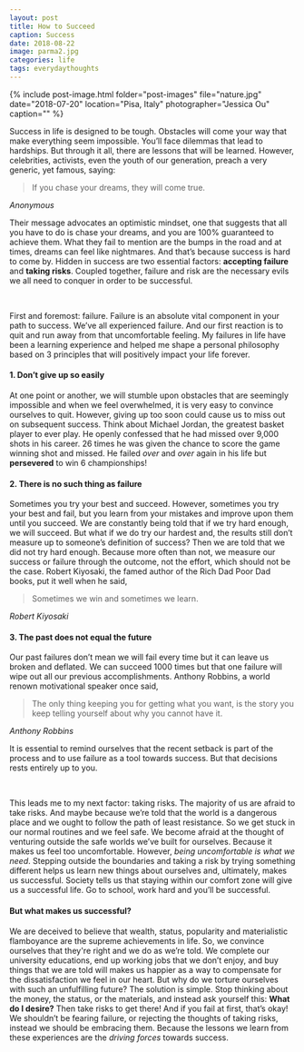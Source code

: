 ```yaml
---
layout: post
title: How to Succeed
caption: Success
date: 2018-08-22
image: parma2.jpg
categories: life
tags: everydaythoughts
---
```


{% include post-image.html folder="post-images" file="nature.jpg" date="2018-07-20" location="Pisa, Italy" photographer="Jessica Ou" caption="" %}

Success in life is designed to be tough. Obstacles will come your way that make everything seem impossible. You’ll face dilemmas that lead to hardships. But through it all, there are lessons that will be learned. However, celebrities, activists, even the youth of our generation, preach a very generic, yet famous, saying: 

<blockquote>If you chase your dreams, they will come true.</blockquote>

<cite>Anonymous</cite>

Their message advocates an optimistic mindset, one that suggests that all you have to do is chase your dreams, and you are 100% guaranteed to achieve them. What they fail to mention are the bumps in the road and at times, dreams can feel like nightmares. And that’s because success is hard to come by. Hidden in success are two essential factors: **accepting failure** and **taking risks**. Coupled together, failure and risk are the necessary evils we all need to conquer in order to be successful.

 <br/>

First and foremost: failure. Failure is an absolute vital component in your path to success. We’ve all experienced failure. And our first reaction is to quit and run away from that uncomfortable feeling. My failures in life have been a learning experience and helped me shape a personal philosophy based on 3 principles that will positively impact your life forever. 

#### 1. Don’t give up so easily 

At one point or another, we will stumble upon obstacles that are seemingly impossible and when we feel overwhelmed, it is very easy to convince ourselves to quit. However, giving up too soon could cause us to miss out on subsequent success. Think about Michael Jordan, the greatest basket player to ever play. He openly confessed that he had missed over 9,000 shots in his career. 26 times he was given the chance to score the game winning shot and missed. He failed *over* and *over* again in his life but **persevered** to win 6 championships! 

#### 2. There is no such thing as failure

Sometimes you try your best and succeed. However, sometimes you try your best and fail, but you learn from your mistakes and improve upon them until you succeed. We are constantly being told that if we try hard enough, we will succeed. But what if we do try our hardest and, the results still don’t measure up to someone’s definition of success? Then we are told that we did not try hard enough. Because more often than not, we measure our success or failure through the outcome, not the effort, which should not be the case. Robert Kiyosaki, the famed author of the Rich Dad Poor Dad books, put it well when he said,

<blockquote>Sometimes we win and sometimes we learn.</blockquote>

<cite>Robert Kiyosaki</cite>

#### 3. The past does not equal the future

Our past failures don’t mean we will fail every time but it can leave us broken and deflated. We can succeed 1000 times but that one failure will wipe out all our previous accomplishments. Anthony Robbins, a world renown motivational speaker once said, 

<blockquote>The only thing keeping you for getting what you want, is the story you keep telling yourself about why you cannot have it.</blockquote>
<cite>Anthony Robbins</cite> 

It is essential to remind ourselves that the recent setback is part of the process and to use failure as a tool towards success. But that decisions rests entirely up to you. 

 <br/>

This leads me to my next factor: taking risks. The majority of us are afraid to take risks. And maybe because we’re told that the world is a dangerous place and we ought to follow the path of least resistance. So we get stuck in our normal routines and we feel safe. We become afraid at the thought of venturing outside the safe worlds we’ve built for ourselves. Because it makes us feel too uncomfortable. However, *being uncomfortable is what we need*. Stepping outside the boundaries and taking a risk by trying something different helps us learn new things about ourselves and, ultimately, makes us successful. Society tells us that staying within our comfort zone will give us a successful life. Go to school, work hard and you’ll be successful. 

#### But what makes us successful? 

We are deceived to believe that wealth, status, popularity and materialistic flamboyance are the supreme achievements in life. So, we convince ourselves that they're right and we do as we’re told. We complete our university educations, end up working jobs that we don’t enjoy, and buy things that we are told will makes us happier as a way to compensate for the dissatisfaction we feel in our heart. But why do we torture ourselves with such an unfulfilling future? The solution is simple. Stop thinking about the money, the status, or the materials, and instead ask yourself this: **What do I desire?** Then take risks to get there! And if you fail at first, that’s okay! We shouldn’t be fearing failure, or rejecting the thoughts of taking risks, instead we should be embracing them. Because the lessons we learn from these experiences are the *driving forces* towards success. 

 

 